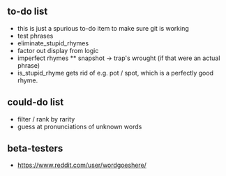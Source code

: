 ## to-do list

* this is just a spurious to-do item to make sure git is working
* test phrases
* eliminate_stupid_rhymes
* factor out display from logic
* imperfect rhymes
** snapshot -> trap's wrought (if that were an actual phrase)
* is_stupid_rhyme gets rid of e.g. pot / spot, which is a perfectly good rhyme.

## could-do list

* filter / rank by rarity
* guess at pronunciations of unknown words

## beta-testers

* https://www.reddit.com/user/wordgoeshere/
